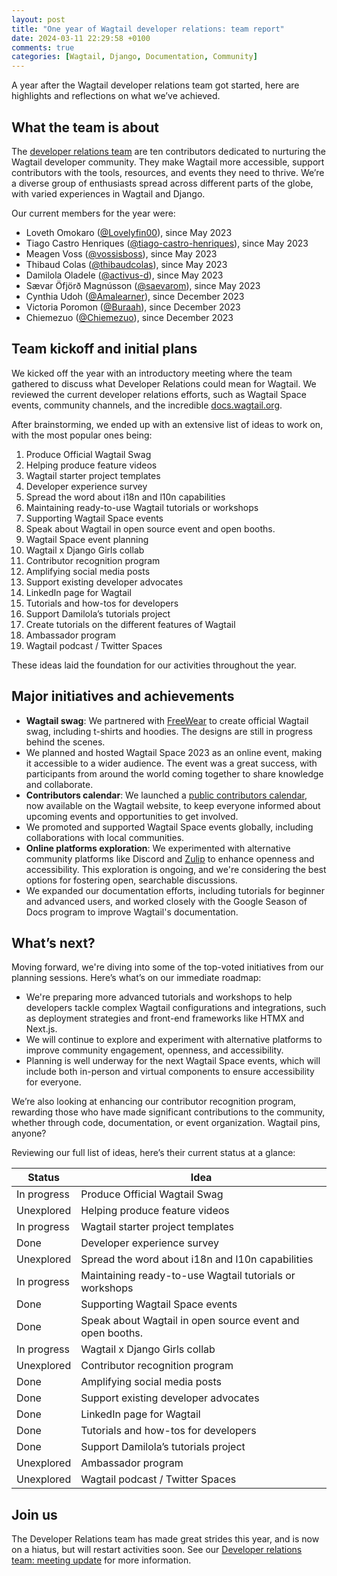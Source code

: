 ```yaml
---
layout: post
title: "One year of Wagtail developer relations: team report"
date: 2024-03-11 22:29:58 +0100
comments: true
categories: [Wagtail, Django, Documentation, Community]
---
```


A year after the Wagtail developer relations team got started, here are highlights and reflections on what we’ve achieved.

<!-- more -->

## What the team is about

The [developer relations team](https://github.com/wagtail/wagtail/wiki/developer-relations-team) are ten contributors dedicated to nurturing the Wagtail developer community. They make Wagtail more accessible, support contributors with the tools, resources, and events they need to thrive. We’re a diverse group of enthusiasts spread across different parts of the globe, with varied experiences in Wagtail and Django.

Our current members for the year were:

- Loveth Omokaro ([@Lovelyfin00](https://github.com/Lovelyfin00)), since May 2023
- Tiago Castro Henriques ([@tiago-castro-henriques](https://github.com/tiago-castro-henriques)), since May 2023
- Meagen Voss ([@vossisboss](https://github.com/vossisboss)), since May 2023
- Thibaud Colas ([@thibaudcolas](https://github.com/thibaudcolas)), since May 2023
- Damilola Oladele ([@activus-d](https://github.com/activus-d)), since May 2023
- Sævar Öfjörð Magnússon ([@saevarom](https://github.com/saevarom)), since May 2023
- Cynthia Udoh ([@Amalearner](https://github.com/Amalearner)), since December 2023
- Victoria Poromon ([@Buraah](https://github.com/Buraah)), since December 2023
- Chiemezuo ([@Chiemezuo](https://github.com/Chiemezuo)), since December 2023

## Team kickoff and initial plans

We kicked off the year with an introductory meeting where the team gathered to discuss what Developer Relations could mean for Wagtail. We reviewed the current developer relations efforts, such as Wagtail Space events, community channels, and the incredible [docs.wagtail.org](https://docs.wagtail.org).

After brainstorming, we ended up with an extensive list of ideas to work on, with the most popular ones being:

1. Produce Official Wagtail Swag
2. Helping produce feature videos
3. Wagtail starter project templates
4. Developer experience survey
5. Spread the word about i18n and l10n capabilities
6. Maintaining ready-to-use Wagtail tutorials or workshops
7. Supporting Wagtail Space events
8. Speak about Wagtail in open source event and open booths.
9. Wagtail Space event planning
10. Wagtail x Django Girls collab
11. Contributor recognition program
12. Amplifying social media posts
13. Support existing developer advocates
14. LinkedIn page for Wagtail
15. Tutorials and how-tos for developers
16. Support Damilola’s tutorials project
17. Create tutorials on the different features of Wagtail
18. Ambassador program
19. Wagtail podcast / Twitter Spaces

These ideas laid the foundation for our activities throughout the year.

## Major initiatives and achievements

- **Wagtail swag**: We partnered with [FreeWear](https://www.freewear.org/foss_orders) to create official Wagtail swag, including t-shirts and hoodies. The designs are still in progress behind the scenes.
- We planned and hosted Wagtail Space 2023 as an online event, making it accessible to a wider audience. The event was a great success, with participants from around the world coming together to share knowledge and collaborate.
- **Contributors calendar**: We launched a [public contributors calendar](https://github.com/wagtail/wagtail/wiki/Contributors-calendar), now available on the Wagtail website, to keep everyone informed about upcoming events and opportunities to get involved.
- We promoted and supported Wagtail Space events globally, including collaborations with local communities.
- **Online platforms exploration**: We experimented with alternative community platforms like Discord and [Zulip](https://zulip.com/) to enhance openness and accessibility. This exploration is ongoing, and we're considering the best options for fostering open, searchable discussions.
- We expanded our documentation efforts, including tutorials for beginner and advanced users, and worked closely with the Google Season of Docs program to improve Wagtail's documentation.

## What’s next?

Moving forward, we're diving into some of the top-voted initiatives from our planning sessions. Here’s what’s on our immediate roadmap:

- We're preparing more advanced tutorials and workshops to help developers tackle complex Wagtail configurations and integrations, such as deployment strategies and front-end frameworks like HTMX and Next.js.
- We will continue to explore and experiment with alternative platforms to improve community engagement, openness, and accessibility.
- Planning is well underway for the next Wagtail Space events, which will include both in-person and virtual components to ensure accessibility for everyone.

We’re also looking at enhancing our contributor recognition program, rewarding those who have made significant contributions to the community, whether through code, documentation, or event organization. Wagtail pins, anyone?

Reviewing our full list of ideas, here’s their current status at a glance:

| Status      | Idea                                                      |
| ----------- | --------------------------------------------------------- |
| In progress | Produce Official Wagtail Swag                             |
| Unexplored  | Helping produce feature videos                            |
| In progress | Wagtail starter project templates                         |
| Done        | Developer experience survey                               |
| Unexplored  | Spread the word about i18n and l10n capabilities          |
| In progress | Maintaining ready-to-use Wagtail tutorials or workshops   |
| Done        | Supporting Wagtail Space events                           |
| Done        | Speak about Wagtail in open source event and open booths. |
| In progress | Wagtail x Django Girls collab                             |
| Unexplored  | Contributor recognition program                           |
| Done        | Amplifying social media posts                             |
| Done        | Support existing developer advocates                      |
| Done        | LinkedIn page for Wagtail                                 |
| Done        | Tutorials and how-tos for developers                      |
| Done        | Support Damilola’s tutorials project                      |
| Unexplored  | Ambassador program                                        |
| Unexplored  | Wagtail podcast / Twitter Spaces                          |

## Join us

The Developer Relations team has made great strides this year, and is now on a hiatus, but will restart activities soon. See our [Developer relations team: meeting update](https://github.com/wagtail/wagtail/discussions/10432) for more information.
